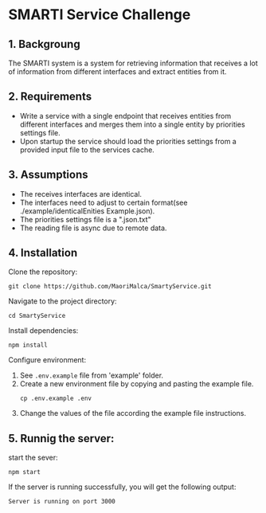 # SMARTI Service Challenge

## 1. Backgroung
The SMARTI system is a system for retrieving information
that receives a lot of information from different interfaces and extract entities from it.

## 2. Requirements
- Write a service with a single endpoint that receives entities from different interfaces and merges them into a single entity by priorities settings file.
- Upon startup the service should load the priorities settings from a provided input file to the services cache.

## 3. Assumptions
- The receives interfaces are identical.
- The interfaces need to adjust to certain format(see ./example/identicalEnities Example.json).
- The priorities settings file is a ".json.txt"
- The reading file is async due to remote data.

## 4. Installation

Clone the repository:
```
git clone https://github.com/MaoriMalca/SmartyService.git
```
Navigate to the project directory:
```
cd SmartyService
```
Install dependencies:
```
npm install
```
Configure environment:

1.  See `.env.example` file from 'example' folder.
2.  Create a new environment file by copying and pasting the example file. 
    ```
    cp .env.example .env
    ```
3.  Change the values of the file according the example file instructions.

## 5. Runnig the server:

start the sever:
```
npm start
```
If the server is running successfully, you will get the following output:

```
Server is running on port 3000
``````



